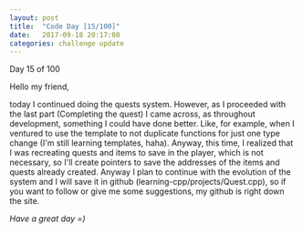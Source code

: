 ```yaml
---
layout: post
title:  "Code Day [15/100]"
date:   2017-09-18 20:17:00
categories: challenge update
---
```


Day 15 of 100

Hello my friend,

today I continued doing the quests system. However, as I proceeded with the last part (Completing the quest) I came across, as throughout development, something I could have done better. Like, for example, when I ventured to use the template to not duplicate functions for just one type change (I'm still learning templates, haha). Anyway, this time, I realized that I was recreating quests and items to save in the player, which is not necessary, so I'll create pointers to save the addresses of the items and quests already created. Anyway I plan to continue with the evolution of the system and I will save it in github (learning-cpp/projects/Quest.cpp), so if you want to follow or give me some suggestions, my github is right down the site.

_Have a great day =)_